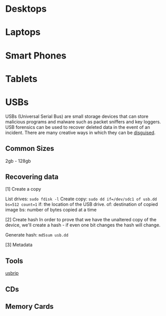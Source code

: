 # Desktops

# Laptops

# Smart Phones

# Tablets

# USBs
USBs (Universal Serial Bus) are small storage devices that can store malicious programs and malware such as packet sniffers and key loggers. USB forensics can be used to recover deleted data in the event of an incident. There are many creative ways in which they can be [disguised](https://www.hongkiat.com/blog/weird-and-unusual-usb-products/).

## Common Sizes
2gb - 128gb

## Recovering data
[1] Create a copy

List drives: ```sudo fdisk -l```
Create copy: ```sudo dd if=/dev/sdc1 of usb.dd bs=512 count=1```
             if: the location of the USB drive.
             of: destination of copied image
             bs: number of bytes copied at a time

[2] Create hash
In order to prove that we have the unaltered copy of the device, we'll create a hash - if even one bit changes the hash will change.

Generate hash: ```md5sum usb.dd```

[3] Metadata


## Tools
[usbrip](https://github.com/snovvcrash/usbrip)

## CDs

## Memory Cards

## 